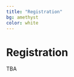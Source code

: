 ```yaml
---
title: "Registration"
bg: amethyst
color: white
---
```


#  Registration

TBA 
<!-- Late registration for project participants is now closed.

We welcome everyone at the AoN Brainhack Warsaw 2017 event. We would like to prepare the equipment and the clusters properly before the event, therefore we are asking the participants to register in advance and choose the projects of their preference. We will do our best to make sure that everyone can take part in the project they like, and that the projects are well prepared for the participants. In any case, we welcome everyone to come, watch the event and help us at the first Brainhack in the history of AoN conference!

Some of the projects got fully booked already and since they have limitations in terms of the number of participants, these projects have been closed for this round of registration.

All the applications which we received after the end of Early Bird phase, will be automatically considered as the Late Bird applications.

**Early Bird registration (25Eur):**
* Opening: Monday 18th September 2017
* Closing: Friday ~~6th~~ 15th October 2017 (extended deadline!)

**Late Bird registration (30Eur):**
* Closing: Tuesday 7th November 2017


When you  receive confirmation of registration you could pay registration fee of 120PLN or (30EUR) to the following bank account number:

#### University of Warsaw, Faculty of Biology
#### SWIFT: BIG BPLPW
#### IBAN: PL04116022020000000060849317
#### Title: conference_neuroscience_brainhack_NAME_SURNAME -->
